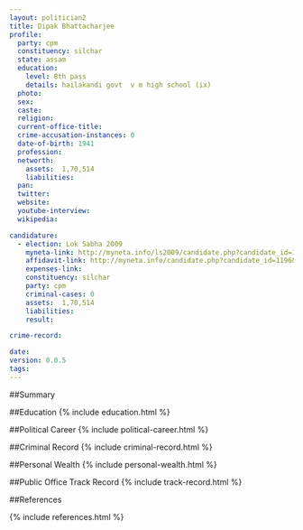 ```yaml
---
layout: politician2
title: Dipak Bhattacharjee
profile: 
  party: cpm
  constituency: silchar
  state: assam
  education: 
    level: 8th pass
    details: hailakandi govt  v m high school (ix)
  photo: 
  sex: 
  caste: 
  religion: 
  current-office-title: 
  crime-accusation-instances: 0
  date-of-birth: 1941
  profession: 
  networth: 
    assets:  1,70,514
    liabilities: 
  pan: 
  twitter: 
  website: 
  youtube-interview: 
  wikipedia: 

candidature: 
  - election: Lok Sabha 2009
    myneta-link: http://myneta.info/ls2009/candidate.php?candidate_id=1196
    affidavit-link: http://myneta.info/candidate.php?candidate_id=1196&scan=original
    expenses-link: 
    constituency: silchar 
    party: cpm
    criminal-cases: 0
    assets:  1,70,514
    liabilities: 
    result:  

crime-record: 

date: 
version: 0.0.5
tags: 
---
```

##Summary


##Education
{% include education.html %}


##Political Career
{% include political-career.html %}


##Criminal Record
{% include criminal-record.html %}


##Personal Wealth
{% include personal-wealth.html %}


##Public Office Track Record
{% include track-record.html %}


##References


{% include references.html %}